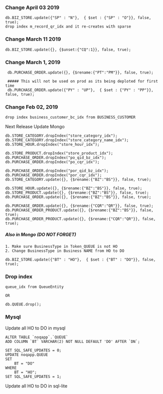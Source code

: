 ### Change April 03 2019

    db.BIZ_STORE.update({"SP" : "N"},  { $set : {"SP" : "O"}}, false, true);
    drop index m_record_qr_idx and it re-creates with sparse

### Change March 11 2019

    db.BIZ_STORE.update({}, {$unset:{"CQ":1}}, false, true);   

### Change March 1, 2019

     db.PURCHASE_ORDER.update({}, {$rename:{"PT":"PM"}}, false, true);
     
     ##### This will not be used on prod as its being deploted for first time
     db.PURCHASE_ORDER.update({"PY" : "UP"},  { $set : {"PY" : "PP"}}, false, true);
     
### Change Feb 02, 2019 

    drop index business_customer_bc_idx from BUSINESS_CUSTOMER

Next Release Update Mongo

    db.STORE_CATEGORY.dropIndex("store_category_idx");
    db.STORE_CATEGORY.dropIndex("store_category_name_idx");
    db.STORE_HOUR.dropIndex("store_hour_idx");
    
    db.STORE_PRODUCT.dropIndex("store_product_idx");
    db.PURCHASE_ORDER.dropIndex("po_qid_bz_idx");
    db.PURCHASE_ORDER.dropIndex("po_cqr_idx");
    
    db.PURCHASE_ORDER.dropIndex("por_qid_bz_idx");
    db.PURCHASE_ORDER.dropIndex("por_cqr_idx");
    db.STORE_CATEGORY.update({}, {$rename:{"BZ":"BS"}}, false, true);
    
    db.STORE_HOUR.update({}, {$rename:{"BZ":"BS"}}, false, true);
    db.STORE_PRODUCT.update({}, {$rename:{"BZ":"BS"}}, false, true);
    db.PURCHASE_ORDER.update({}, {$rename:{"BZ":"BS"}}, false, true);
    
    db.PURCHASE_ORDER.update({}, {$rename:{"CQR":"QR"}}, false, true);
    db.PURCHASE_ORDER_PRODUCT.update({}, {$rename:{"BZ":"BS"}}, false, true);
    db.PURCHASE_ORDER_PRODUCT.update({}, {$rename:{"CQR":"QR"}}, false, true);

##### Also in Mongo (DO NOT FORGET)

    1. Make sure BusinessType in Token_QUEUE is not HO
    2. Change BusinessType in Business NAME from HO to DO
    
    db.BIZ_STORE.update({"BT" : "HO"},  { $set : {"BT" : "DO"}}, false, true);
    
### Drop index
    queue_idx from QueueEntity  
    
    OR
      
    db.QUEUE.drop();  

### Mysql 

Update all HO to DO in mysql

    ALTER TABLE `noqapp`.`QUEUE` 
    ADD COLUMN `BT` VARCHAR(2) NOT NULL DEFAULT 'DO' AFTER `DN`;

    SET SQL_SAFE_UPDATES = 0;
    UPDATE noqapp.QUEUE 
    SET
        BT = "DO"
    WHERE 
        BT = "HO";
    SET SQL_SAFE_UPDATES = 1;    

Update all HO to DO in sql-lite 

